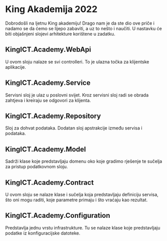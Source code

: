 # King Akademija 2022
Dobrodošli na ljetnu King akademiju! Drago nam je da ste dio ove priče i nadamo se da ćemo se lijepo zabaviti, a uz to nešto i naučiti. U nastavku će biti objašnjeni slojevi arhitekture korištene u zadatku.

## KingICT.Academy.WebApi
U ovom sloju nalaze se svi controlleri. To je ulazna točka za klijentske aplikacije.
## KingICT.Academy.Service
Servisni sloj je ulaz u poslovni svijet. Kroz servisni sloj radi se obrada zahtjeva i kreiraju se odgovori za klijenta.
## KingICT.Academy.Repository
Sloj za dohvat podataka. Dodatan sloj apstrakcije između servisa i podataka.
## KingICT.Academy.Model
Sadrži klase koje predstavljaju domenu oko koje gradimo rješenje te sučelja za pristup podatkovnom sloju.
## KingICT.Academy.Contract
U ovom sloju se nalaze klase i sučelja koja predstavljaju definiciju servisa, što oni mogu raditi, koje parametre primaju i što vraćaju kao rezultat.
## KingICT.Academy.Configuration
Predstavlja jednu vrstu infrastrukture. Tu se nalaze klase koje predstavljaju podatke iz konfiguracijske datoteke.
